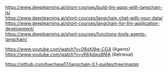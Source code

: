 https://www.deeplearning.ai/short-courses/build-llm-apps-with-langchain-js/  
https://www.deeplearning.ai/short-courses/langchain-chat-with-your-data/  
https://www.deeplearning.ai/short-courses/langchain-for-llm-application-development/  
https://www.deeplearning.ai/short-courses/functions-tools-agents-langchain/  

https://www.youtube.com/watch?v=08qXj9w-CG4 (Agents)  
https://www.youtube.com/watch?v=yK64dws8f6A (Retrieval)  

https://github.com/hwchase17/langchain-0.1-guides/tree/master  
